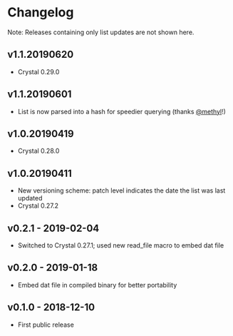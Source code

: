 # Changelog

Note: Releases containing only list updates are not shown here.

## v1.1.20190620

*   Crystal 0.29.0

## v1.1.20190601

*   List is now parsed into a hash for speedier querying (thanks [@methyl](https://github.com/methyl)!)

## v1.0.20190419

*   Crystal 0.28.0

## v1.0.20190411

*   New versioning scheme: patch level indicates the date the list was last updated
*   Crystal 0.27.2

## v0.2.1 - 2019-02-04

*   Switched to Crystal 0.27.1; used new read_file macro to embed dat file

## v0.2.0 - 2019-01-18

*   Embed dat file in compiled binary for better portability

## v0.1.0 - 2018-12-10

*   First public release
